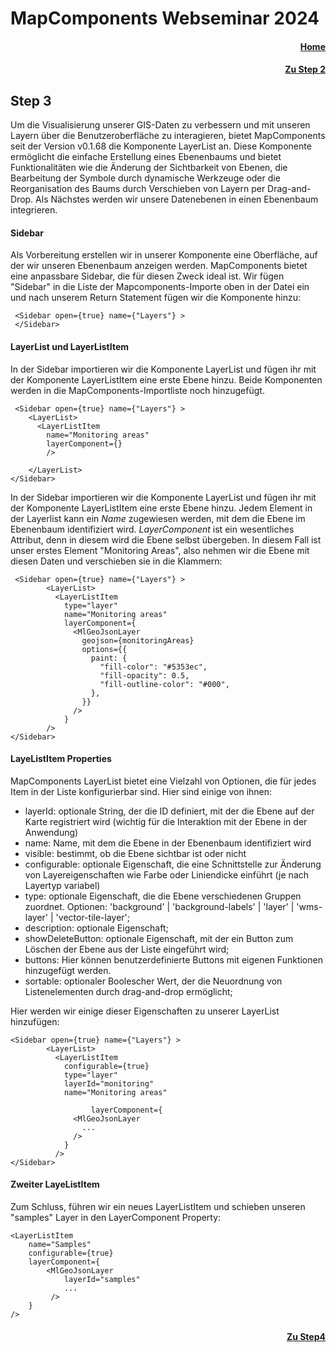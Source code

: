 # MapComponents Webseminar 2024
#### <div align="right"> [Home](https://github.com/mapcomponents/webinar-2024)</div>
#### <div align="right"> [Zu Step 2](https://github.com/mapcomponents/webinar-2024/tree/main/Step2#step-2)</div>
## Step 3

Um die Visualisierung unserer GIS-Daten zu verbessern und mit unseren Layern über die Benutzeroberfläche zu interagieren, bietet MapComponents seit der Version v0.1.68 die Komponente LayerList an. Diese Komponente ermöglicht die einfache Erstellung eines Ebenenbaums und bietet Funktionalitäten wie die Änderung der Sichtbarkeit von Ebenen, die Bearbeitung der Symbole durch dynamische Werkzeuge oder die Reorganisation des Baums durch Verschieben von Layern per Drag-and-Drop.
Als Nächstes werden wir unsere Datenebenen in einen Ebenenbaum integrieren.

#### Sidebar

Als Vorbereitung erstellen wir in unserer Komponente eine Oberfläche, auf der wir unseren Ebenenbaum anzeigen werden. MapComponents bietet eine anpassbare Sidebar, die für diesen Zweck ideal ist.
Wir fügen "Sidebar" in die Liste der Mapcomponents-Importe  oben in der Datei ein und nach unserem Return Statement fügen wir die Komponente hinzu:

```
 <Sidebar open={true} name={"Layers"} >
 </Sidebar>

```

#### LayerList und LayerListItem

In der Sidebar importieren wir die Komponente LayerList und fügen ihr mit der Komponente LayerListItem eine erste Ebene hinzu. Beide Komponenten werden in die MapComponents-Importliste noch hinzugefügt.

```
 <Sidebar open={true} name={"Layers"} >
    <LayerList>
      <LayerListItem
        name="Monitoring areas"
        layerComponent={}
        />

    </LayerList>
</Sidebar>
```

In der Sidebar importieren wir die Komponente LayerList und fügen ihr mit der Komponente LayerListItem eine erste Ebene hinzu. Jedem Element in der Layerlist kann ein _Name_ zugewiesen werden, mit dem die Ebene im Ebenenbaum identifiziert wird.
_LayerComponent_ ist ein wesentliches Attribut, denn in diesem wird die Ebene selbst übergeben. In diesem Fall ist unser erstes Element "Monitoring Areas", also nehmen wir die Ebene mit diesen Daten und verschieben sie in die Klammern:

```
 <Sidebar open={true} name={"Layers"} >
        <LayerList>
          <LayerListItem
            type="layer"
            name="Monitoring areas"
            layerComponent={
              <MlGeoJsonLayer
                geojson={monitoringAreas}
                options={{
                  paint: {
                    "fill-color": "#5353ec",
                    "fill-opacity": 0.5,
                    "fill-outline-color": "#000",
                  },
                }}
              />
            }
        />
</Sidebar>
```

#### LayeListItem Properties

MapComponents LayerList bietet eine Vielzahl von Optionen, die für jedes Item in der Liste konfigurierbar sind. Hier sind einige von ihnen:

- layerId: optionale String, der die ID definiert, mit der die Ebene auf der Karte registriert wird (wichtig für die Interaktion mit der Ebene in der Anwendung)
- name: Name, mit dem die Ebene in der Ebenenbaum identifiziert wird
- visible: bestimmt, ob die Ebene sichtbar ist oder nicht
- configurable: optionale Eigenschaft, die eine Schnittstelle zur Änderung von Layereigenschaften wie Farbe oder Liniendicke einführt (je nach Layertyp variabel)
- type: optionale Eigenschaft, die die Ebene verschiedenen Gruppen zuordnet. Optionen: 'background' | 'background-labels' | 'layer' | 'wms-layer' | 'vector-tile-layer';
- description: optionale Eigenschaft;
- showDeleteButton: optionale Eigenschaft, mit der ein Button zum Löschen der Ebene aus der Liste eingeführt wird;
- buttons: Hier können benutzerdefinierte Buttons mit eigenen Funktionen hinzugefügt werden.
- sortable: optionaler Boolescher Wert, der die Neuordnung von Listenelementen durch drag-and-drop ermöglicht;

Hier werden wir einige dieser Eigenschaften zu unserer LayerList hinzufügen:

```
<Sidebar open={true} name={"Layers"} >
        <LayerList>
          <LayerListItem
            configurable={true}
            type="layer"
            layerId="monitoring"
            name="Monitoring areas"

                  layerComponent={
              <MlGeoJsonLayer
                ...
              />
            }
          />
</Sidebar>
```
#### Zweiter LayeListItem 
Zum Schluss, führen wir ein neues LayerListItem und schieben unseren "samples" Layer in den LayerComponent Property:

```
<LayerListItem
    name="Samples"
    configurable={true}         
    layerComponent={
        <MlGeoJsonLayer
            layerId="samples"
            ... 
         />
    }
/>
```


#### <div align="right"> [Zu Step4](https://github.com/mapcomponents/webinar-2024/tree/main/Step4#step-4)</div>
